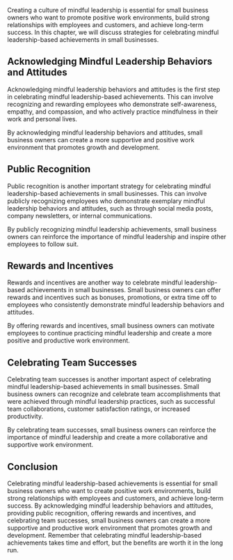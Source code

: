
Creating a culture of mindful leadership is essential for small business owners who want to promote positive work environments, build strong relationships with employees and customers, and achieve long-term success. In this chapter, we will discuss strategies for celebrating mindful leadership-based achievements in small businesses.

Acknowledging Mindful Leadership Behaviors and Attitudes
--------------------------------------------------------

Acknowledging mindful leadership behaviors and attitudes is the first step in celebrating mindful leadership-based achievements. This can involve recognizing and rewarding employees who demonstrate self-awareness, empathy, and compassion, and who actively practice mindfulness in their work and personal lives.

By acknowledging mindful leadership behaviors and attitudes, small business owners can create a more supportive and positive work environment that promotes growth and development.

Public Recognition
------------------

Public recognition is another important strategy for celebrating mindful leadership-based achievements in small businesses. This can involve publicly recognizing employees who demonstrate exemplary mindful leadership behaviors and attitudes, such as through social media posts, company newsletters, or internal communications.

By publicly recognizing mindful leadership achievements, small business owners can reinforce the importance of mindful leadership and inspire other employees to follow suit.

Rewards and Incentives
----------------------

Rewards and incentives are another way to celebrate mindful leadership-based achievements in small businesses. Small business owners can offer rewards and incentives such as bonuses, promotions, or extra time off to employees who consistently demonstrate mindful leadership behaviors and attitudes.

By offering rewards and incentives, small business owners can motivate employees to continue practicing mindful leadership and create a more positive and productive work environment.

Celebrating Team Successes
--------------------------

Celebrating team successes is another important aspect of celebrating mindful leadership-based achievements in small businesses. Small business owners can recognize and celebrate team accomplishments that were achieved through mindful leadership practices, such as successful team collaborations, customer satisfaction ratings, or increased productivity.

By celebrating team successes, small business owners can reinforce the importance of mindful leadership and create a more collaborative and supportive work environment.

Conclusion
----------

Celebrating mindful leadership-based achievements is essential for small business owners who want to create positive work environments, build strong relationships with employees and customers, and achieve long-term success. By acknowledging mindful leadership behaviors and attitudes, providing public recognition, offering rewards and incentives, and celebrating team successes, small business owners can create a more supportive and productive work environment that promotes growth and development. Remember that celebrating mindful leadership-based achievements takes time and effort, but the benefits are worth it in the long run.
